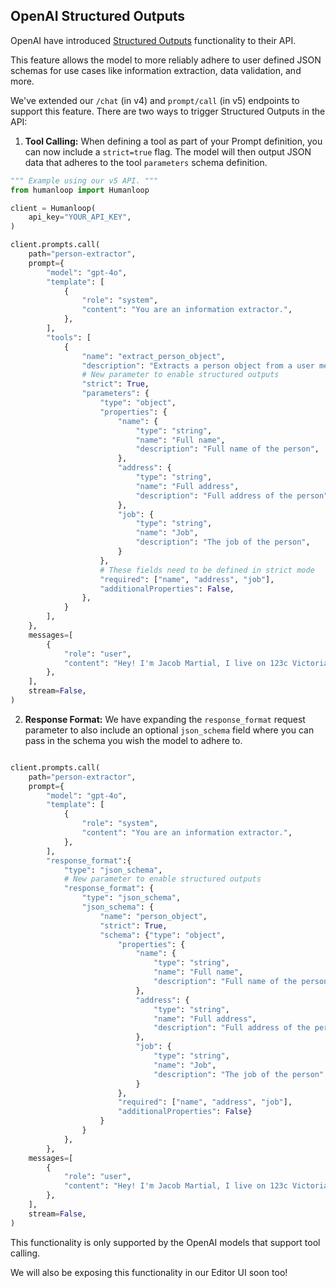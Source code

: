 ## OpenAI Structured Outputs

OpenAI have introduced [Structured Outputs](https://openai.com/index/introducing-structured-outputs-in-the-api/) functionality to their API.

This feature allows the model to more reliably adhere to user defined JSON schemas for use cases like information extraction, data validation, and more.

We've extended our `/chat` (in v4) and `prompt/call` (in v5) endpoints to support this feature. There are two ways to trigger Structured Outputs in the API:

1. **Tool Calling:** When defining a tool as part of your Prompt definition, you can now include a `strict=true` flag. The model will then output JSON data that adheres to the tool `parameters` schema definition.

```python
""" Example using our v5 API. """
from humanloop import Humanloop

client = Humanloop(
    api_key="YOUR_API_KEY",
)

client.prompts.call(
    path="person-extractor",
    prompt={
        "model": "gpt-4o",
        "template": [
            {
                "role": "system",
                "content": "You are an information extractor.",
            },
        ],
        "tools": [
            {
                "name": "extract_person_object",
                "description": "Extracts a person object from a user message.",
                # New parameter to enable structured outputs
                "strict": True,
                "parameters": {
                    "type": "object",
                    "properties": {
                        "name": {
                            "type": "string",
                            "name": "Full name",
                            "description": "Full name of the person",
                        },
                        "address": {
                            "type": "string",
                            "name": "Full address",
                            "description": "Full address of the person",
                        },
                        "job": {
                            "type": "string",
                            "name": "Job",
                            "description": "The job of the person",
                        }
                    },
                    # These fields need to be defined in strict mode
                    "required": ["name", "address", "job"],
                    "additionalProperties": False,
                },
            }
        ],
    },
    messages=[
        {
            "role": "user",
            "content": "Hey! I'm Jacob Martial, I live on 123c Victoria street, Toronto and I'm a software engineer at Humanloop.",
        },
    ],
    stream=False,
)

```

2. **Response Format:** We have expanding the `response_format` request parameter to also include an optional `json_schema` field where you can pass in the schema you wish the model to adhere to.

```python

client.prompts.call(
    path="person-extractor",
    prompt={
        "model": "gpt-4o",
        "template": [
            {
                "role": "system",
                "content": "You are an information extractor.",
            },
        ],
        "response_format":{
            "type": "json_schema",
            # New parameter to enable structured outputs
            "response_format": {
                "type": "json_schema",
                "json_schema": {
                    "name": "person_object",
                    "strict": True,
                    "schema": {"type": "object",
                        "properties": {
                            "name": {
                                "type": "string",
                                "name": "Full name",
                                "description": "Full name of the person"
                            },
                            "address": {
                                "type": "string",
                                "name": "Full address",
                                "description": "Full address of the person"
                            },
                            "job": {
                                "type": "string",
                                "name": "Job",
                                "description": "The job of the person"
                            }
                        },
                        "required": ["name", "address", "job"],
                        "additionalProperties": False}
                    }
                }
            },
        },
    messages=[
        {
            "role": "user",
            "content": "Hey! I'm Jacob Martial, I live on 123c Victoria street, Toronto and I'm a software engineer at Humanloop.",
        },
    ],
    stream=False,
)
```

This functionality is only supported by the OpenAI models that support tool calling.

We will also be exposing this functionality in our Editor UI soon too!